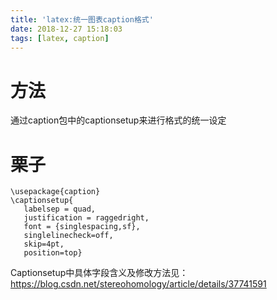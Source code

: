 ```yaml
---
title: 'latex:统一图表caption格式'
date: 2018-12-27 15:18:03
tags: [latex, caption]
---
```


# 方法

通过caption包中的captionsetup来进行格式的统一设定

# 栗子

```
\usepackage{caption}
\captionsetup{
   labelsep = quad,
   justification = raggedright,
   font = {singlespacing,sf},
   singlelinecheck=off,
   skip=4pt,
   position=top}
```

Captionsetup中具体字段含义及修改方法见：https://blog.csdn.net/stereohomology/article/details/37741591